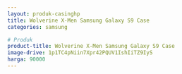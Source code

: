 ```yaml
---
layout: produk-casinghp
title: Wolverine X-Men Samsung Galaxy S9 Case
categories: samsung

# Produk
product-title: Wolverine X-Men Samsung Galaxy S9 Case
image-drive: 1p1TC4pNiin7Xpr42PQUV1IshIiTZ9IyS
harga: 90000
---
```

